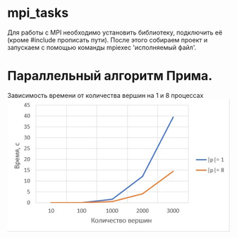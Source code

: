 # mpi_tasks

Для работы с MPI необходимо установить библиотеку, подключить её (кроме #include прописать пути). После этого собираем проект и запускаем с помощью команды mpiexec 'исполняемый файл'.


# Параллельный алгоритм Прима.
Зависимость времени от количества вершин на 1 и 8 процессах
![](graphic.jpg)

